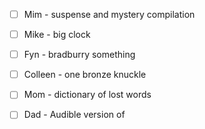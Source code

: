 - [ ] Mim - suspense and mystery compilation
- [ ] Mike - big clock
- [ ] Fyn - bradburry something
- [ ] Colleen - one bronze knuckle
- [ ] Mom - dictionary of lost words
- [ ] Dad - Audible version of

